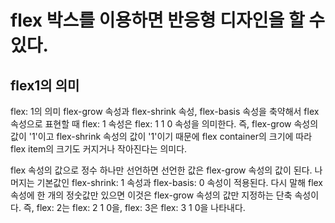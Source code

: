 # flex 박스를 이용하면 반응형 디자인을 할 수 있다.

## flex1의 의미

flex: 1의 의미
flex-grow 속성과 flex-shrink 속성, flex-basis 속성을 축약해서 flex 속성으로 표현할 때 flex: 1 속성은 flex: 1 1 0 속성을 의미한다. 즉, flex-grow 속성의 값이 '1'이고 flex-shrink 속성의 값이 '1'이기 때문에 flex container의 크기에 따라 flex item의 크기도 커지거나 작아진다는 의미다.

flex 속성의 값으로 정수 하나만 선언하면 선언한 값은 flex-grow 속성의 값이 된다. 나머지는 기본값인 flex-shrink: 1 속성과 flex-basis: 0 속성이 적용된다. 다시 말해 flex 속성에 한 개의 정숫값만 있으면 이것은 flex-grow 속성의 값만 지정하는 단축 속성이다. 즉, flex: 2는 flex: 2 1 0을, flex: 3은 flex: 3 1 0을 나타내다.
